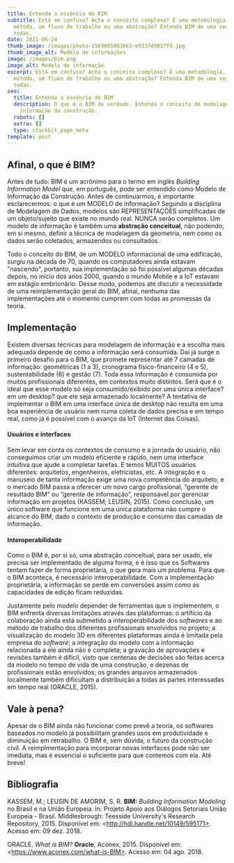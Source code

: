 ```yaml
---
title: Entenda a essência do BIM
subtitle: Está em confuso? Acha o conceito complexo? É uma metodologia, um
  método, um fluxo de trabalho ou uma abstração? Entenda BIM de uma vez por
  todas.
date: 2021-06-24
thumb_image: /images/photo-1569605803663-e9337d901ff9.jpg
thumb_image_alt: Modelo de informações
image: /images/bim.png
image_alt: Modelo de informação
excerpt: Está em confuso? Acha o conceito complexo? É uma metodologia, um
  método, um fluxo de trabalho ou uma abstração? Entenda BIM de uma vez por
  todas.
seo:
  title: Entenda a essência do BIM
  description: O que é o BIM de verdade. Entenda o conceito de modelagem de
    informação da construção.
  robots: []
  extra: []
  type: stackbit_page_meta
template: post
---
```

## Afinal, o que é BIM?

Antes de tudo: BIM é um acrônimo para o termo em inglês *Building Information Model* que, em português, pode ser entendido como Modelo de Informação da Construção. Antes de continuarmos, é importante esclarecermos: o que é um MODELO de informação? Segundo a disciplina de Modelagem de Dados, modelos são REPRESENTAÇÕES simplificadas de um objeto/sujeito que existe no mundo real. NUNCA serão completos. Um modelo de informação é também uma **abstração conceitual**, não podendo, em si mesmo, definir a técnica de modelagem da geometria, nem como os dados serão coletados, armazendos ou consultados.

Todo o conceito do BIM, de um MODELO informacional de uma edificação, surgiu na década de 70, quando os computadores ainda estavam "nascendo", portanto, sua implementação só foi possível algumas décadas depois, no início dos anos 2000, quando o mundo Mobile e a IoT estavam em estágio embrionário. Desse modo, podemos até discutir a necessidade de uma reimplementação geral do BIM, afinal, nenhuma das implementações até o momento cumprem com todas as promessas da teoria.

## Implementação

Existem diversas técnicas para modelagem de informação e a escolha mais adequada depende de como a informação será consumida. Daí já surge o primeiro desafio para o BIM, que promete representar até 7 camadas de informação: geométricas (1 a 3), cronograma físico-financeiro (4 e 5), sustentabilidade (6) e gestão (7). Toda essa informação é consumida por muitos profissionais diferentes, em contextos muito distintos. Será que é o ideal que esse modelo só seja consumido/exibido por uma única interface? em um desktop? que ele seja armazenado localmente? A tentativa de implementar o BIM em uma interface única de desktop não resulta em uma boa experiência de usuário nem numa coleta de dados precisa e em tempo real, como já é possível com o avanço da IoT (Internet das Coisas).

#### Usuários e interfaces

Sem levar em conta os contextos de consumo e a jornada do usuário, não conseguimos criar um modelo eficiente e rápido, nem uma interface intuitiva que ajude a completar tarefas. E temos MUITOS usuários diferentes: arquitetos, engenheiros, eletricistas, etc. A integração e o manuseio de tanta informação exige uma nova competência do arquiteto, e o mercado BIM passa a oferecer um novo cargo profissional, “gerente de resultado BIM” ou “gerente de informação”, responsável por gerenciar informação em projetos (KASSEM; LEUSIN, 2015). Como conclusão, um único software que funcione em uma única plataforma não cumpre o alcance do BIM, dado o contexto de produção e consumo das camadas de informação.

#### Interoperabilidade

Como o BIM é, por si só, uma abstração conceitual, para ser usado, ele precisa ser implementado de alguma forma, e é isso que os Softwares tentam fazer de forma proprietária, o que gera mais um problema. Para que o BIM aconteça, é necessário interoperabilidade. Com a implementação proprietária, a informação se perde em conversões assim como as capacidades de edição ficam reduzidas.

Justamente pelo modelo depender de ferramentas que o implementem, o BIM enfrenta diversas limitações através das plataformas: o artifício da colaboração ainda está submetido a interoperabilidade dos *softwares* e ao método de trabalho dos diferentes profissionais envolvidos no projeto; a visualização do modelo 3D em diferentes plataformas ainda é limitada pela empresa do *software*; a integração do modelo com a informação relacionada a ele ainda não é completa; a gravação de aprovações e revisões também é difícil, visto que centenas de decisões são feitas acerca da modelo no tempo de vida de uma construção, e dezenas de profissionais estão envolvidos; os grandes arquivos armazenados localmente também dificultam a distribuição a todas as partes interessadas em tempo real (ORACLE, 2015).

## Vale à pena?

Apesar de o BIM ainda não funcionar como prevê a teoria, os softwares baseados no modelo já possibilitam grandes usos em produtividade e diminuição em retrabalho. O BIM é, sem dúvida, o futuro da construção civil. A reimplmentação para incorporar novas interfaces pode não ser imediata, mas é essencial o suficiente para que contemos com ela. Até breve!

## Bibliografia

KASSEM, M.; LEUSIN DE AMORIM, S. R. **BIM:** *Building Information Modeling* no Brasil e na União Europeia. In: Projeto Apoio
aos Diálogos Setoriais União Europeia - Brasil. Middlesbrough: Teesside University's Research Repository, 2015. Disponível em: \<http://hdl.handle.net/10149/595171>. Acesso em: 09 dez. 2018.

ORACLE. *What is BIM?* **Oracle**, Aconex, 2015. Disponível em: \<https://www.aconex.com/what-is-BIM>. Acesso em: 04 ago. 2018.
